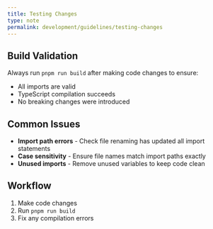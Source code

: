 ```yaml
---
title: Testing Changes
type: note
permalink: development/guidelines/testing-changes
---
```


## Build Validation

Always run `pnpm run build` after making code changes to ensure:

-   All imports are valid
-   TypeScript compilation succeeds
-   No breaking changes were introduced

## Common Issues

-   **Import path errors** - Check file renaming has updated all import statements
-   **Case sensitivity** - Ensure file names match import paths exactly
-   **Unused imports** - Remove unused variables to keep code clean

## Workflow

1. Make code changes
2. Run `pnpm run build`
3. Fix any compilation errors
